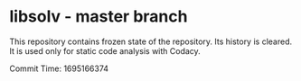 # libsolv - master branch

This repository contains frozen state of the repository.
Its history is cleared. It is used only for static code
analysis with Codacy.

Commit Time: 1695166374